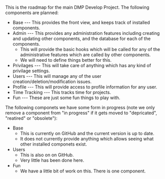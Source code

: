 This is the roadmap for the main DMP Develop Project.   The following components are planned:

* Base --- This provides the front view, and keeps track of installed components.
* Admin --- This provides any administration features including creating and updating other components, and the database for each of the components. 
  * This will provide the basic hooks which will be called for any of the administrative features which are called by other components.
  * We will need to define things better for this.
* Privilages --- This will take care of anything which has any kind of privilage settings.
* Users --- This will manage any of the user creation/deletion/modification issues.
* Profile --- This will provide access to profile information for any user.
* Time Tracking --- This tracks time for projects.  
* Fun --- These are just some fun things to play with.

The following componets we have some form in progress (note we only remove a component from "in progress" if it gets moved to "depricated", "reatired" or "obsolete"):

* Base 
  * This is currently on GitHub and the current version is up to date.
  * It does not currently provide anything which allows seeing what other installed componets exist.
* Users
  * This is also on on GitHub.  
  * Very little has been done here.  
* Fun
  * We have a little bit of work on this.  There is one component.   


